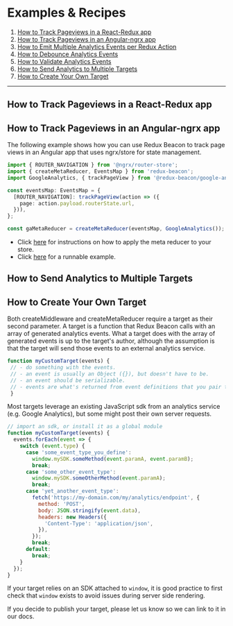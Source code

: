 # Examples & Recipes

1. [How to Track Pageviews in a React-Redux app](#how-to-track-pageviews-in-a-react-redux-app)
2. [How to Track Pageviews in an Angular-ngrx app](#how-to-track-pageviews-in-an-angular-ngrx-app)
4. [How to Emit Multiple Analytics Events per Redux Action](../utils/combine-events.md)
5. [How to Debounce Analytics Events](../utils/debounce-event.md)
6. [How to Validate Analytics Events](../utils/ensure.md)
7. [How to Send Analytics to Multiple Targets](#how-to-send-analytics-to-multiple-targets.md)
8. [How to Create Your Own Target](#how-to-create-your-own-target.md)

----

## How to Track Pageviews in a React-Redux app

## How to Track Pageviews in an Angular-ngrx app

The following example shows how you can use Redux Beacon to track page views in
an Angular app that uses ngrx/store for state management.

```typescript
import { ROUTER_NAVIGATION } from '@ngrx/router-store';
import { createMetaReducer, EventsMap } from 'redux-beacon';
import GoogleAnalytics, { trackPageView } from '@redux-beacon/google-analytics';

const eventsMap: EventsMap = {
  [ROUTER_NAVIGATION]: trackPageView(action => ({
    page: action.payload.routerState.url,
  })),
};

const gaMetaReducer = createMetaReducer(eventsMap, GoogleAnalytics());
```
 - Click [here](https://github.com/ngrx/platform/blob/master/docs/store/api.md#meta-reducers) for instructions on how to apply the meta reducer to your store.
 - Click [here](https://github.com/rangle/redux-beacon/tree/master/examples/ngrx-store) for a runnable example.

## How to Send Analytics to Multiple Targets

## How to Create Your Own Target

Both createMiddleware and createMetaReducer require a target as their second
parameter. A target is a function that Redux Beacon calls with an array of
generated analytics events. What a target does with the array of generated
events is up to the target's author, although the assumption is that the target
will send those events to an external analytics service.

```js
function myCustomTarget(events) {
 // - do something with the events.
 // - an event is usually an Object ({}), but doesn't have to be.
 // - an event should be serializable.
 // - events are what's returned from event definitions that you pair to action types.
 }
```

Most targets leverage an existing JavaScript sdk from an analytics service
(e.g. Google Analytics), but some might post their own server requests.

```js
// import an sdk, or install it as a global module
function myCustomTarget(events) {
  events.forEach(event => {
    switch (event.type) {
      case 'some_event_type_you_define':
        window.mySDK.someMethod(event.paramA, event.paramB);
        break;
      case 'some_other_event_type':
        window.mySDK.someOtherMethod(event.paramA);
        break;
      case 'yet_another_event_type':
        fetch('https://my-domain.com/my/analytics/endpoint', {
          method: 'POST',
          body: JSON.stringify(event.data),
          headers: new Headers({
            'Content-Type': 'application/json',
          }),
        });
        break;
      default:
        break;
    }
  });
}
```

If your target relies on an SDK attached to `window`, it is good practice to
first check that `window` exists to avoid issues during server side rendering.

If you decide to publish your target, please let us know so we can link to it in
our docs.
